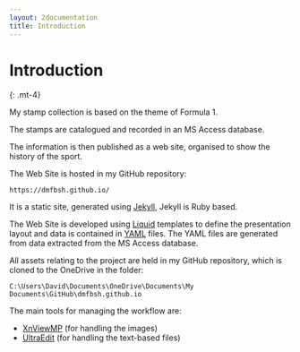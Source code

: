 ```yaml
---
layout: 2documentation
title: Introduction
---
```


# Introduction
{: .mt-4}

My stamp collection is based on the theme of Formula 1.

The stamps are catalogued and recorded in an MS Access database.

The information is then published as a web site, organised to show the history of the sport.

The Web Site is hosted in my GitHub repository:

`https://dmfbsh.github.io/`

It is a static site, generated using [Jekyll](https://jekyllrb.com/), Jekyll is Ruby based.

The Web Site is developed using [Liquid](https://shopify.github.io/liquid/basics/introduction/) templates to define the presentation layout and data is contained in [YAML](https://yaml.org/) files.  The YAML files are generated from data extracted from the MS Access database.

All assets relating to the project are held in my GitHub repository, which is cloned to the OneDrive in the folder:

`C:\Users\David\Documents\OneDrive\Documents\My Documents\GitHub\dmfbsh.github.io`

The main tools for managing the workflow are:

- [XnViewMP](https://www.xnview.com/en/) (for handling the images)
- [UltraEdit](https://www.ultraedit.com/) (for handling the text-based files)
